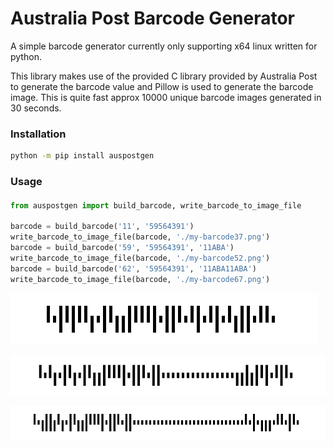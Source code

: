 # Australia Post Barcode Generator

A simple barcode generator currently only supporting x64 linux written for python.

This library makes use of the provided C library provided by Australia Post to generate the barcode value 
and Pillow is used to generate the barcode image. This is quite fast approx 10000 unique barcode images generated in 30 seconds.

### Installation
```bash
python -m pip install auspostgen
```

### Usage
#### 
```python
from auspostgen import build_barcode, write_barcode_to_image_file

barcode = build_barcode('11', '59564391')
write_barcode_to_image_file(barcode, './my-barcode37.png')
barcode = build_barcode('59', '59564391', '11ABA')
write_barcode_to_image_file(barcode, './my-barcode52.png')
barcode = build_barcode('62', '59564391', '11ABA11ABA')
write_barcode_to_image_file(barcode, './my-barcode67.png')

```


![Barcode37](my-barcode37.png)

![Barcode52](my-barcode52.png)

![Barcode67](my-barcode67.png)
